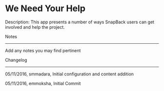 We Need Your Help
===========

Description: This app presents a number of ways SnapBack users can get involved and help the project.


Notes

----

Add any notes you may find pertinent
 


Changelog

----
05/11/2016, smmadara, Initial configuration and content addition

05/11/2016, emmoksha, Initial Commit
